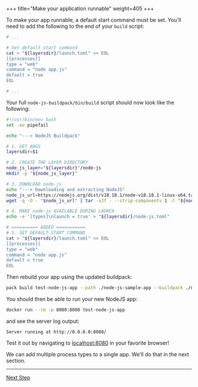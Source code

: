 +++
title="Make your application runnable"
weight=405
+++

<!-- test:suite=create-buildpack;weight=5 -->

To make your app runnable, a default start command must be set. You'll need to add the following to the end of your `build` script:

<!-- file=node-js-buildpack/bin/build data-target=append -->
```bash
# ...

# Set default start command
cat > "${layersdir}/launch.toml" << EOL
[[processes]]
type = "web"
command = "node app.js"
default = true
EOL

# ...
```

Your full `node-js-buildpack/bin/build`<!--+"{{open}}"+--> script should now look like the following:

<!-- test:file=node-js-buildpack/bin/build -->
```bash
#!/usr/bin/env bash
set -eo pipefail

echo "---> NodeJS Buildpack"

# 1. GET ARGS
layersdir=$1

# 2. CREATE THE LAYER DIRECTORY
node_js_layer="${layersdir}"/node-js
mkdir -p "${node_js_layer}"

# 3. DOWNLOAD node-js
echo "---> Downloading and extracting NodeJS"
node_js_url=https://nodejs.org/dist/v18.18.1/node-v18.18.1-linux-x64.tar.xz
wget -q -O - "$node_js_url" | tar -xJf - --strip-components 1 -C "${node_js_layer}"

# 4. MAKE node-js AVAILABLE DURING LAUNCH
echo -e '[types]\nlaunch = true' > "${layersdir}/node-js.toml"

# ========== ADDED ===========
# 5. SET DEFAULT START COMMAND
cat > "${layersdir}/launch.toml" << EOL
[[processes]]
type = "web"
command = "node app.js"
default = true
EOL
```

Then rebuild your app using the updated buildpack:

<!-- test:exec -->
```bash
pack build test-node-js-app --path ./node-js-sample-app --buildpack ./node-js-buildpack
```
<!--+- "{{execute}}"+-->

You should then be able to run your new NodeJS app:

```bash
docker run --rm -p 8080:8080 test-node-js-app
```
<!--+- "{{execute}}"+-->

and see the server log output:

```text
Server running at http://0.0.0.0:8080/
```

Test it out by navigating to [localhost:8080](http://localhost:8080) in your favorite browser!

We can add multiple process types to a single app. We'll do that in the next section.

<!--+if false+-->
---

<a href="/docs/buildpack-author-guide/create-buildpack/specify-multiple-process-types" class="button bg-pink">Next Step</a>
<!--+end+-->